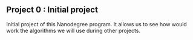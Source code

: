 ## Project 0 : Initial project
Initial project of this Nanodegree program.
It allows us to see how would work the algorithms we will use during other projects.
